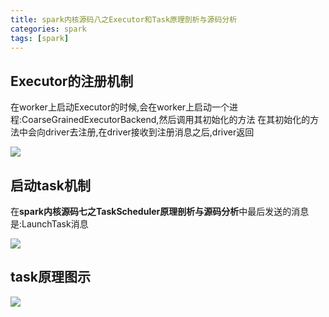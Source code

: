 ```yaml
---
title: spark内核源码八之Executor和Task原理剖析与源码分析
categories: spark  
tags: [spark]
---
```






## Executor的注册机制

在worker上启动Executor的时候,会在worker上启动一个进程:CoarseGrainedExecutorBackend,然后调用其初始化的方法
在其初始化的方法中会向driver去注册,在driver接收到注册消息之后,driver返回

![](http://ols7leonh.bkt.clouddn.com//assert/img/bigdata/spark从入门到精通_笔记/executor的注册机制.png)




## 启动task机制

在**spark内核源码七之TaskScheduler原理剖析与源码分析**中最后发送的消息是:LaunchTask消息


![](http://ols7leonh.bkt.clouddn.com//assert/img/bigdata/spark从入门到精通_笔记/spark内核源码八之Executor和Task原理剖析与源码分析.png)




## task原理图示
![](http://ols7leonh.bkt.clouddn.com//assert/img/bigdata/spark从入门到精通_笔记/task原理剖析.png)

